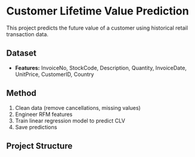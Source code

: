 # Customer Lifetime Value Prediction

This project predicts the future value of a customer using historical retail transaction data.

## Dataset
- **Features:** InvoiceNo, StockCode, Description, Quantity, InvoiceDate, UnitPrice, CustomerID, Country

## Method

1. Clean data (remove cancellations, missing values)
2. Engineer RFM features
3. Train linear regression model to predict CLV
4. Save predictions

## Project Structure

